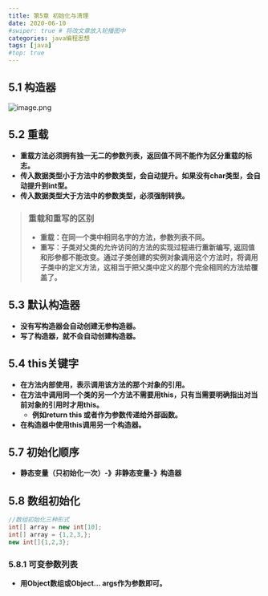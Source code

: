 ```yaml
---
title: 第5章 初始化与清理
date: 2020-06-10
#swiper: true # 将改文章放入轮播图中
categories: java编程思想
tags: [java]
#top: true
---
```


## 5.1 构造器
![image.png](https://cdn.nlark.com/yuque/0/2021/png/21769923/1623066243814-c5164378-184c-4332-b847-6bdc72e4dbdb.png#align=left&display=inline&height=144&id=EJXx0&margin=%5Bobject%20Object%5D&name=image.png&originHeight=288&originWidth=1054&size=65614&status=done&style=none&width=527)
## 5.2 重载

- **重载方法必须拥有独一无二的参数列表，返回值不同不能作为区分重载的标志。**
- **传入数据类型小于方法中的参数类型，会自动提升。如果没有char类型，会自动提升到int型。**
- **传入数据类型大于方法中的参数类型，必须强制转换。**



> ### 重载和重写的区别
> - **重载：在同一个类中相同名字的方法，参数列表不同。**
> - **重写：子类对父类的允许访问的方法的实现过程进行重新编写, 返回值和形参都不能改变。通过子类创建的实例对象调用这个方法时，将调用子类中的定义方法，这相当于把父类中定义的那个完全相同的方法给覆盖了。**

## 5.3 默认构造器

- **没有写构造器会自动创建无参构造器。**
- **写了构造器，就不会自动创建构造器。**
## 5.4 this关键字

- **在方法内部使用，表示调用该方法的那个对象的引用。**
- **在方法中调用同一个类的另一个方法不需要用this，只有当需要明确指出对当前对象的引用时才用this。**
   - **例如return this 或者作为参数传递给外部函数。**
- **在构造器中使用this调用另一个构造器。**
## 5.7 初始化顺序

- **静态变量（只初始化一次）-》非静态变量-》构造器**
## 5.8 数组初始化
```java
//数组初始化三种形式
int[] array = new int[10];
int[] array = {1,2,3,};
new int[]{1,2,3};
```
### 5.8.1 可变参数列表

- **用Object数组或Object... args作为参数即可。**

